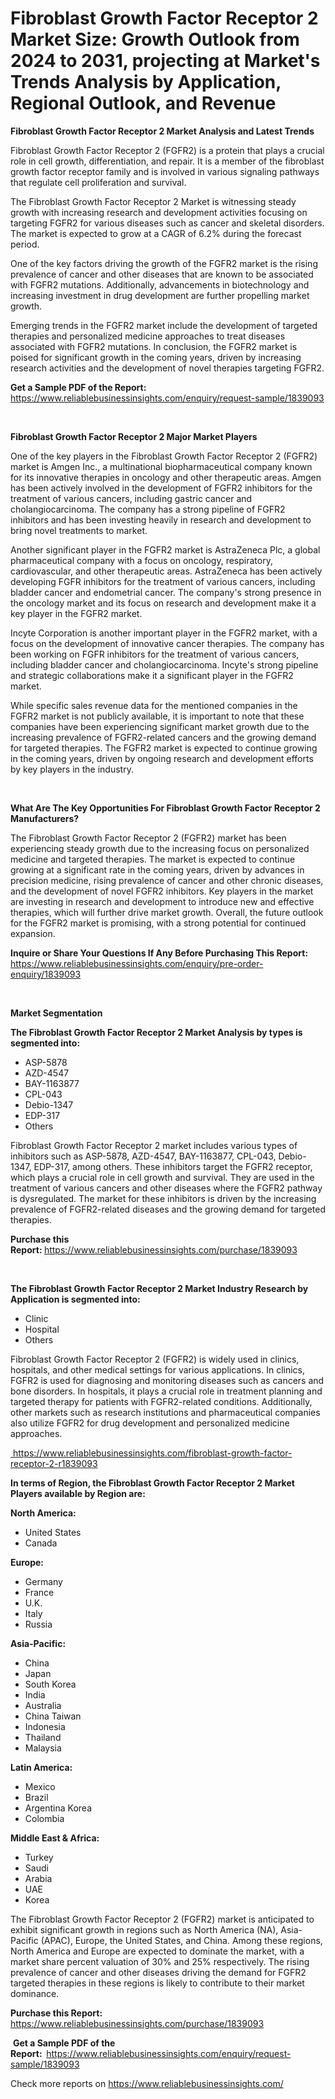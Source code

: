 <p><h1>Fibroblast Growth Factor Receptor 2 Market Size: Growth Outlook from 2024 to 2031, projecting at Market's Trends Analysis by Application, Regional Outlook, and Revenue</h1></p><p><strong>Fibroblast Growth Factor Receptor 2 Market Analysis and Latest Trends</strong></p>
<p><p>Fibroblast Growth Factor Receptor 2 (FGFR2) is a protein that plays a crucial role in cell growth, differentiation, and repair. It is a member of the fibroblast growth factor receptor family and is involved in various signaling pathways that regulate cell proliferation and survival.</p><p>The Fibroblast Growth Factor Receptor 2 Market is witnessing steady growth with increasing research and development activities focusing on targeting FGFR2 for various diseases such as cancer and skeletal disorders. The market is expected to grow at a CAGR of 6.2% during the forecast period.</p><p>One of the key factors driving the growth of the FGFR2 market is the rising prevalence of cancer and other diseases that are known to be associated with FGFR2 mutations. Additionally, advancements in biotechnology and increasing investment in drug development are further propelling market growth.</p><p>Emerging trends in the FGFR2 market include the development of targeted therapies and personalized medicine approaches to treat diseases associated with FGFR2 mutations. In conclusion, the FGFR2 market is poised for significant growth in the coming years, driven by increasing research activities and the development of novel therapies targeting FGFR2.</p></p>
<p><strong>Get a Sample PDF of the Report:&nbsp;</strong> <a href="https://www.reliablebusinessinsights.com/enquiry/request-sample/1839093">https://www.reliablebusinessinsights.com/enquiry/request-sample/1839093</a></p>
<p>&nbsp;</p>
<p><strong>Fibroblast Growth Factor Receptor 2 Major Market Players</strong></p>
<p><p>One of the key players in the Fibroblast Growth Factor Receptor 2 (FGFR2) market is Amgen Inc., a multinational biopharmaceutical company known for its innovative therapies in oncology and other therapeutic areas. Amgen has been actively involved in the development of FGFR2 inhibitors for the treatment of various cancers, including gastric cancer and cholangiocarcinoma. The company has a strong pipeline of FGFR2 inhibitors and has been investing heavily in research and development to bring novel treatments to market.</p><p>Another significant player in the FGFR2 market is AstraZeneca Plc, a global pharmaceutical company with a focus on oncology, respiratory, cardiovascular, and other therapeutic areas. AstraZeneca has been actively developing FGFR inhibitors for the treatment of various cancers, including bladder cancer and endometrial cancer. The company's strong presence in the oncology market and its focus on research and development make it a key player in the FGFR2 market.</p><p>Incyte Corporation is another important player in the FGFR2 market, with a focus on the development of innovative cancer therapies. The company has been working on FGFR inhibitors for the treatment of various cancers, including bladder cancer and cholangiocarcinoma. Incyte's strong pipeline and strategic collaborations make it a significant player in the FGFR2 market.</p><p>While specific sales revenue data for the mentioned companies in the FGFR2 market is not publicly available, it is important to note that these companies have been experiencing significant market growth due to the increasing prevalence of FGFR2-related cancers and the growing demand for targeted therapies. The FGFR2 market is expected to continue growing in the coming years, driven by ongoing research and development efforts by key players in the industry.</p></p>
<p>&nbsp;</p>
<p><strong>What Are The Key Opportunities For Fibroblast Growth Factor Receptor 2 Manufacturers?</strong></p>
<p><p>The Fibroblast Growth Factor Receptor 2 (FGFR2) market has been experiencing steady growth due to the increasing focus on personalized medicine and targeted therapies. The market is expected to continue growing at a significant rate in the coming years, driven by advances in precision medicine, rising prevalence of cancer and other chronic diseases, and the development of novel FGFR2 inhibitors. Key players in the market are investing in research and development to introduce new and effective therapies, which will further drive market growth. Overall, the future outlook for the FGFR2 market is promising, with a strong potential for continued expansion.</p></p>
<p><strong>Inquire or Share Your Questions If Any Before Purchasing This Report:</strong> <a href="https://www.reliablebusinessinsights.com/enquiry/pre-order-enquiry/1839093">https://www.reliablebusinessinsights.com/enquiry/pre-order-enquiry/1839093</a></p>
<p>&nbsp;</p>
<p><strong>Market Segmentation</strong></p>
<p><strong>The Fibroblast Growth Factor Receptor 2 Market Analysis by types is segmented into:</strong></p>
<p><ul><li>ASP-5878</li><li>AZD-4547</li><li>BAY-1163877</li><li>CPL-043</li><li>Debio-1347</li><li>EDP-317</li><li>Others</li></ul></p>
<p><p>Fibroblast Growth Factor Receptor 2 market includes various types of inhibitors such as ASP-5878, AZD-4547, BAY-1163877, CPL-043, Debio-1347, EDP-317, among others. These inhibitors target the FGFR2 receptor, which plays a crucial role in cell growth and survival. They are used in the treatment of various cancers and other diseases where the FGFR2 pathway is dysregulated. The market for these inhibitors is driven by the increasing prevalence of FGFR2-related diseases and the growing demand for targeted therapies.</p></p>
<p><strong>Purchase this Report:&nbsp;</strong><a href="https://www.reliablebusinessinsights.com/purchase/1839093">https://www.reliablebusinessinsights.com/purchase/1839093</a></p>
<p>&nbsp;</p>
<p><strong>The Fibroblast Growth Factor Receptor 2 Market Industry Research by Application is segmented into:</strong></p>
<p><ul><li>Clinic</li><li>Hospital</li><li>Others</li></ul></p>
<p><p>Fibroblast Growth Factor Receptor 2 (FGFR2) is widely used in clinics, hospitals, and other medical settings for various applications. In clinics, FGFR2 is used for diagnosing and monitoring diseases such as cancers and bone disorders. In hospitals, it plays a crucial role in treatment planning and targeted therapy for patients with FGFR2-related conditions. Additionally, other markets such as research institutions and pharmaceutical companies also utilize FGFR2 for drug development and personalized medicine approaches.</p></p>
<p><a href="https://www.reliablebusinessinsights.com/fibroblast-growth-factor-receptor-2-r1839093">&nbsp;https://www.reliablebusinessinsights.com/fibroblast-growth-factor-receptor-2-r1839093</a></p>
<p><strong>In terms of Region, the Fibroblast Growth Factor Receptor 2 Market Players available by Region are:</strong></p>
<p>
    <p> <strong> North America: </strong>
        <ul>
            <li>United States</li>
            <li>Canada</li>
        </ul>
        </p> 
    <p> <strong> Europe: </strong>
        <ul>
            <li>Germany</li>
            <li>France</li>
            <li>U.K.</li>
            <li>Italy</li>
            <li>Russia</li>
        </ul>
        </p> 
    <p> <strong> Asia-Pacific: </strong>
        <ul>
            <li>China</li>
            <li>Japan</li>
            <li>South Korea</li>
            <li>India</li>
            <li>Australia</li>
            <li>China Taiwan</li>
            <li>Indonesia</li>
            <li>Thailand</li>
            <li>Malaysia</li>
        </ul>
        </p> 
    <p> <strong> Latin America: </strong>
        <ul>
            <li>Mexico</li>
            <li>Brazil</li>
            <li>Argentina Korea</li>
            <li>Colombia</li>
        </ul>
        </p> 
    <p> <strong> Middle East & Africa: </strong>
        <ul>
            <li>Turkey</li>
            <li>Saudi</li>
            <li>Arabia</li>
            <li>UAE</li>
            <li>Korea</li>
        </ul>
    </p>
    </p>
<p><p>The Fibroblast Growth Factor Receptor 2 (FGFR2) market is anticipated to exhibit significant growth in regions such as North America (NA), Asia-Pacific (APAC), Europe, the United States, and China. Among these regions, North America and Europe are expected to dominate the market, with a market share percent valuation of 30% and 25% respectively. The rising prevalence of cancer and other diseases driving the demand for FGFR2 targeted therapies in these regions is likely to contribute to their market dominance.</p></p>
<p><strong>Purchase this Report: </strong><a href="https://www.reliablebusinessinsights.com/purchase/1839093">https://www.reliablebusinessinsights.com/purchase/1839093</a></p>
<p>&nbsp;<strong>Get a Sample PDF of the Report:&nbsp;&nbsp;</strong><a href="https://www.reliablebusinessinsights.com/enquiry/request-sample/1839093">https://www.reliablebusinessinsights.com/enquiry/request-sample/1839093</a></p>
<p><strong></strong></p>
<p>Check more reports on <a href="https://www.reliablebusinessinsights.com/">https://www.reliablebusinessinsights.com/</a></p>